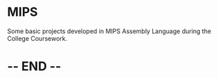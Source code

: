# MIPS 

Some basic projects developed in MIPS Assembly Language during the College Coursework.

# -- END --
